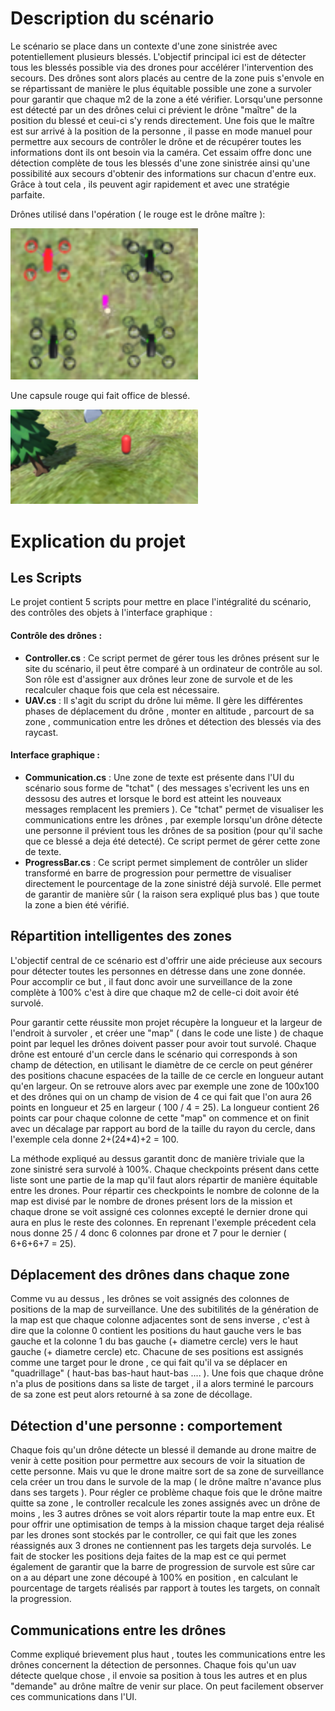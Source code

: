 # **Description du scénario**

Le scénario se place dans un contexte d'une zone sinistrée avec potentiellement plusieurs blessés. L'objectif principal ici est de détecter tous les blessés possible via des drones pour accélérer l'intervention des secours. Des drônes sont alors placés au centre de la zone puis s'envole en se répartissant de manière le plus équitable possible une zone a survoler pour garantir que chaque m2 de la zone a été vérifier. Lorsqu'une personne est détecté par un des drônes celui ci prévient le drône "maître" de la position du blessé et ceui-ci s'y rends directement. Une fois que le maître est sur arrivé à la position de la personne , il passe en mode manuel pour permettre aux secours de contrôler le drône et de récupérer toutes les informations dont ils ont besoin via la caméra. Cet essaim offre donc une détection complète de tous les blessés d'une zone sinistrée ainsi qu'une possibilité aux secours d'obtenir des informations sur chacun d'entre eux. Grâce à tout cela , ils peuvent agir rapidement et avec une stratégie parfaite.

Drônes utilisé dans l'opération ( le rouge est le drône maître ):

<img src="Images/drones.png" width="300">

Une capsule rouge qui fait office de blessé.

<img src="Images/player.png" width="300">

# **Explication du projet**

## **Les Scripts**

Le projet contient 5 scripts pour mettre en place l'intégralité du scénario, des contrôles des objets à l'interface graphique :

#### Contrôle des drônes :

- **Controller.cs** : Ce script permet de gérer tous les drônes présent sur le site du scénario, il peut être comparé à un ordinateur de contrôle au sol. Son rôle est d'assigner aux drônes leur zone de survole et de les recalculer chaque fois que cela est nécessaire.
- **UAV.cs** : Il s'agit du script du drône lui même. Il gère les différentes phases de déplacement du drône , monter en altitude , parcourt de sa zone , communication entre les drônes et détection des blessés via des raycast.

#### Interface graphique :

- **Communication.cs** : Une zone de texte est présente dans l'UI du scénario sous forme de "tchat" ( des messages s'ecrivent les uns en dessosu des autres et lorsque le bord est atteint les nouveaux messages remplacent les premiers ). Ce "tchat" permet de visualiser les communications entre les drônes , par exemple lorsqu'un drône détecte une personne il prévient tous les drônes de sa position (pour qu'il sache que ce blessé a deja été detecté). Ce script permet de gérer cette zone de texte.
- **ProgressBar.cs** : Ce script permet simplement de contrôler un slider transformé en barre de progression pour permettre de visualiser directement le pourcentage de la zone sinistré déjà survolé. Elle permet de garantir de manière sûr ( la raison sera expliqué plus bas ) que toute la zone a bien été vérifié.

## Répartition intelligentes des zones

L'objectif central de ce scénario est d'offrir une aide précieuse aux secours pour détecter toutes les personnes en détresse dans une zone donnée. Pour accomplir ce but , il faut donc avoir une surveillance de la zone complète à 100% c'est à dire que chaque m2 de celle-ci doit avoir été survolé. 

Pour garantir cette réussite mon projet récupère la longueur et la largeur de l'endroit à survoler , et créer une "map" ( dans le code une liste ) de chaque point par lequel les drônes doivent passer pour avoir tout survolé. Chaque drône est entouré d'un cercle dans le scénario qui corresponds à son champ de détection, en utilisant le diamètre de ce cercle on peut générer des positions chacune espacées de la taille de ce cercle en longueur autant qu'en largeur. On se retrouve alors avec par exemple une zone de 100x100 et des drônes qui on un champ de vision de 4 ce qui fait que l'on aura 26 points en longueur et 25 en largeur ( 100 / 4 = 25). La longueur contient 26 points car pour chaque colonne de cette "map" on commence et on finit avec un décalage par rapport au bord de la taille du rayon du cercle, dans l'exemple cela donne 2+(24*4)+2 = 100. 

La méthode expliqué au dessus garantit donc de manière triviale que la zone sinistré sera survolé à 100%. Chaque checkpoints présent dans cette liste sont une partie de la map qu'il faut alors répartir de manière équitable entre les drones. Pour répartir ces checkpoints le nombre de colonne de la map est divisé par le nombre de drones présent lors de la mission et chaque drone se voit assigné ces colonnes excepté le dernier drone qui aura en plus le reste des colonnes. En reprenant l'exemple précedent cela nous donne 25 / 4 donc 6 colonnes par drone et 7 pour le dernier ( 6+6+6+7 = 25).

## Déplacement des drônes dans chaque zone

Comme vu au dessus , les drônes se voit assignés des colonnes de positions de la map de surveillance. Une des subitilités de la génération de la map est que chaque colonne adjacentes sont de sens inverse , c'est à dire que la colonne 0 contient les positions du haut gauche vers le bas gauche et la colonne 1 du bas gauche (+ diametre cercle) vers le haut gauche (+ diametre cercle) etc. Chacune de ses positions est assignés comme une target pour le drone , ce qui fait qu'il va se déplacer en "quadrillage" ( haut-bas bas-haut haut-bas .... ). Une fois que chaque drône n'a plus de positions dans sa liste de target , il a alors terminé le parcours de sa zone est peut alors retourné à sa zone de décollage.

## Détection d'une personne : comportement

Chaque fois qu'un drône détecte un blessé il demande au drone maitre de venir à cette position pour permettre aux secours de voir la situation de cette personne. Mais vu que le drone maitre sort de sa zone de surveillance cela créer un trou dans le survole de la map ( le drône maître n'avance plus dans ses targets ). Pour régler ce problème chaque fois que le drône maitre quitte sa zone , le controller recalcule les zones assignés avec un drône de moins , les 3 autres drônes se voit alors répartir toute la map entre eux. Et pour offrir une optimisation de temps à la mission chaque target deja réalisé par les drones sont stockés par le controller, ce qui fait que les zones réassignés aux 3 drones ne contiennent pas les targets deja survolés. Le fait de stocker les positions deja faites de la map est ce qui permet également de garantir que la barre de progression de survole est sûre car on a au départ une zone découpé à 100% en position , en calculant le pourcentage de targets réalisés par rapport à toutes les targets, on connaît la progression.


## Communications entre les drônes

Comme expliqué brievement plus haut , toutes les communications entre les drônes concernent la détection de personnes. Chaque fois qu'un uav détecte quelque chose , il envoie sa position à tous les autres et en plus "demande" au drône maître de venir sur place. On peut facilement observer ces communications dans l'UI. 